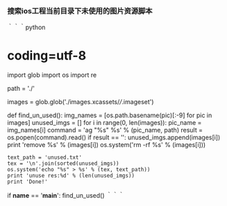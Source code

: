 ### 搜索ios工程当前目录下未使用的图片资源脚本

｀｀｀python
# coding=utf-8
import glob
import os
import re

path = './'

images = glob.glob('./images.xcassets/*/*.imageset')

def find_un_used():
    img_names = [os.path.basename(pic)[:-9] for pic in images]
    unused_imgs = []
    for i in range(0, len(images)):
        pic_name = img_names[i]
        command = 'ag "%s" %s' % (pic_name, path)
        result = os.popen(command).read()
        if result == '':
            unused_imgs.append(images[i])
            print 'remove %s' % (images[i])
            os.system('rm -rf %s' % (images[i]))

    text_path = 'unused.txt'
    tex = '\n'.join(sorted(unused_imgs))
    os.system('echo "%s" > %s' % (tex, text_path))
    print 'unuse res:%d' % (len(unused_imgs))
    print 'Done!'


if __name__ == '__main__':
    find_un_used()
｀｀｀

